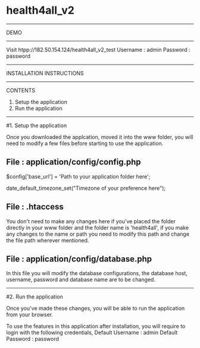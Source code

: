 health4all_v2
=============

***********************************************************************************************************
DEMO
***********************************************************************************************************

Visit htpp://182.50.154.124/health4all_v2_test
Username : admin
Password : password


***********************************************************************************************************
INSTALLATION INSTRUCTIONS
***********************************************************************************************************

CONTENTS

1. Setup the application
2. Run the application

***********************************************************************************************************

#1. Setup the application

Once you downloaded the applcation, moved it into the www folder, you will need to modify a few files before
starting to use the application.

File : application/config/config.php
------------------------------------

$config['base_url'] = 'Path to your application folder here';

date_default_timezone_set("Timezone of your preference here");

File : .htaccess
------------------------------------
You don't need to make any changes here if you've placed the folder directly in your www folder and the folder name
is 'health4all', if you make any changes to the name or path you need to modify this path and change the file path wherever mentioned.

File : application/config/database.php
------------------------------------
In this file you will modify the database configurations, 
the database host, username, password and database name are to be changed.


***********************************************************************************************************

#2. Run the application

Once you've made these changes, you will be able to run the application from your browser.

To use the features in this application after installation, you will require to login with the following credentials,
Default Username : admin
Default Password : password

